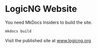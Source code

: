# LogicNG Website

You need MkDocs Insiders to build the site.

```bash
mkdocs build
```

Visit the published site at www.logicng.org
